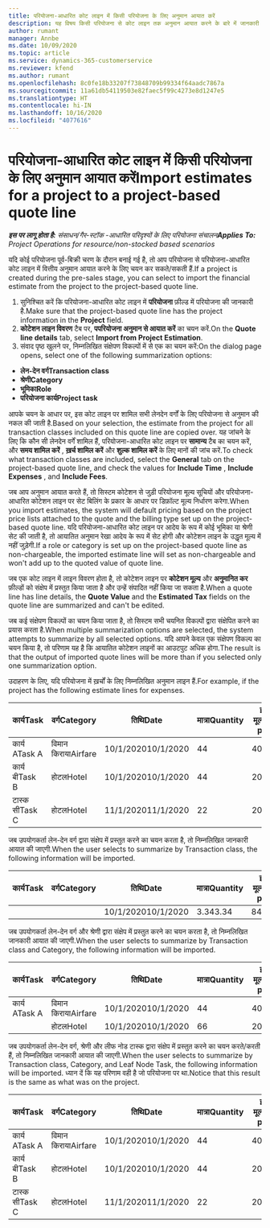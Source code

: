 ```yaml
---
title: परियोजना-आधारित कोट लाइन में किसी परियोजना के लिए अनुमान आयात करें
description: यह विषय किसी परियोजना से कोट लाइन तक अनुमान आयात करने के बारे में जानकारी प्रदान करता है.
author: rumant
manager: Annbe
ms.date: 10/09/2020
ms.topic: article
ms.service: dynamics-365-customerservice
ms.reviewer: kfend
ms.author: rumant
ms.openlocfilehash: 8c0fe18b33207f73848709b99334f64aadc7867a
ms.sourcegitcommit: 11a61db54119503e82faec5f99c4273e8d1247e5
ms.translationtype: HT
ms.contentlocale: hi-IN
ms.lasthandoff: 10/16/2020
ms.locfileid: "4077616"
---
```

# <a name="import-estimates-for-a-project-to-a-project-based-quote-line"></a><span data-ttu-id="c5ef3-103">परियोजना-आधारित कोट लाइन में किसी परियोजना के लिए अनुमान आयात करें</span><span class="sxs-lookup"><span data-stu-id="c5ef3-103">Import estimates for a project to a project-based quote line</span></span>

<span data-ttu-id="c5ef3-104">_**इस पर लागू होता है:** संसाधन/गैर-स्टॉक -आधारित परिदृश्यों के लिए परियोजना संचालन_</span><span class="sxs-lookup"><span data-stu-id="c5ef3-104">_**Applies To:** Project Operations for resource/non-stocked based scenarios_</span></span>


<span data-ttu-id="c5ef3-105">यदि कोई परियोजना पूर्व-बिक्री चरण के दौरान बनाई गई है, तो आप परियोजना से परियोजना-आधारित कोट लाइन में वित्तीय अनुमान आयात करने के लिए चयन कर सकते/सकती हैं.</span><span class="sxs-lookup"><span data-stu-id="c5ef3-105">If a project is created during the pre-sales stage, you can select to import the financial estimate from the project to the project-based quote line.</span></span>

1. <span data-ttu-id="c5ef3-106">सुनिश्चित करें कि परियोजना-आधारित कोट लाइन में **परियोजना** फ़ील्ड में परियोजना की जानकारी है.</span><span class="sxs-lookup"><span data-stu-id="c5ef3-106">Make sure that the project-based quote line has the project information in the **Project** field.</span></span>
2. <span data-ttu-id="c5ef3-107">**कोटेशन लाइन विवरण** टैब पर, **पपरियोजना अनुमान से आयात करें** का चयन करें.</span><span class="sxs-lookup"><span data-stu-id="c5ef3-107">On the **Quote line details** tab, select **Import from Project Estimation**.</span></span>
3. <span data-ttu-id="c5ef3-108">संवाद पृष्ठ खुलने पर, निम्नलिखित संक्षेपण विकल्पों में से एक का चयन करें:</span><span class="sxs-lookup"><span data-stu-id="c5ef3-108">On the dialog page opens, select one of the following summarization options:</span></span>

  - <span data-ttu-id="c5ef3-109">**लेन-देन वर्ग**</span><span class="sxs-lookup"><span data-stu-id="c5ef3-109">**Transaction class**</span></span>
  - <span data-ttu-id="c5ef3-110">**श्रेणी**</span><span class="sxs-lookup"><span data-stu-id="c5ef3-110">**Category**</span></span>
  - <span data-ttu-id="c5ef3-111">**भूमिका**</span><span class="sxs-lookup"><span data-stu-id="c5ef3-111">**Role**</span></span> 
  - <span data-ttu-id="c5ef3-112">**परियोजना कार्य**</span><span class="sxs-lookup"><span data-stu-id="c5ef3-112">**Project task**</span></span>

<span data-ttu-id="c5ef3-113">आपके चयन के आधार पर, इस कोट लाइन पर शामिल सभी लेनदेन वर्गों के लिए परियोजना से अनुमान की नकल की जाती है.</span><span class="sxs-lookup"><span data-stu-id="c5ef3-113">Based on your selection, the estimate from the project for all transaction classes included on this quote line are copied over.</span></span> <span data-ttu-id="c5ef3-114">यह जांचने के लिए कि कौन सी लेनदेन वर्गें शामिल हैं, परियोजना-आधारित कोट लाइन पर **सामान्य** टैब का चयन करें, और **समय शामिल करें** , **ख़र्च शामिल करें** और **शुल्क शामिल करें** के लिए मानों की जांच करें.</span><span class="sxs-lookup"><span data-stu-id="c5ef3-114">To check what transaction classes are included, select the **General** tab on the project-based quote line, and check the values for **Include Time** , **Include Expenses** , and **Include Fees**.</span></span>

<span data-ttu-id="c5ef3-115">जब आप अनुमान आयात करते हैं, तो सिस्टम कोटेशन से जुड़ी परियोजना मूल्य सूचियों और परियोजना-आधारित कोटेशन लाइन पर सेट बिलिंग के प्रकार के आधार पर डिफ़ॉल्ट मूल्य निर्धारण करेगा.</span><span class="sxs-lookup"><span data-stu-id="c5ef3-115">When you import estimates, the system will default pricing based on the project price lists attached to the quote and the billing type set up on the project-based quote line.</span></span> <span data-ttu-id="c5ef3-116">यदि परियोजना-आधारित कोट लाइन पर आदेय के रूप में कोई भूमिका या श्रेणी सेट की जाती है, तो आयातित अनुमान रेखा आदेय के रूप में सेट होगी और कोटेशन लाइन के उद्धृत मूल्य में नहीं जुड़ेगी.</span><span class="sxs-lookup"><span data-stu-id="c5ef3-116">If a role or category is set up on the project-based quote line as non-chargeable, the imported estimate line will set as non-chargeable and won't add up to the quoted value of quote line.</span></span>

<span data-ttu-id="c5ef3-117">जब एक कोट लाइन में लाइन विवरण होता है, तो कोटेशन लाइन पर **कोटेशन मूल्य** और **अनुमानित कर** फ़ील्डों को संक्षेप में प्रस्तुत किया जाता है और उन्हें संपादित नहीं किया जा सकता है.</span><span class="sxs-lookup"><span data-stu-id="c5ef3-117">When a quote line has line details, the **Quote Value** and the **Estimated Tax** fields on the quote line are summarized and can't be edited.</span></span>

<span data-ttu-id="c5ef3-118">जब कई संक्षेपण विकल्पों का चयन किया जाता है, तो सिस्टम सभी चयनित विकल्पों द्वारा संक्षेपित करने का प्रयास करता है.</span><span class="sxs-lookup"><span data-stu-id="c5ef3-118">When multiple summarization options are selected, the system attempts to summarize by all selected options.</span></span> <span data-ttu-id="c5ef3-119">यदि आपने केवल एक संक्षेपण विकल्प का चयन किया है, तो परिणाम यह है कि आयातित कोटेशन लाइनों का आउटपुट अधिक होगा.</span><span class="sxs-lookup"><span data-stu-id="c5ef3-119">The result is that the output of imported quote lines will be more than if you selected only one summarization option.</span></span>

<span data-ttu-id="c5ef3-120">उदाहरण के लिए, यदि परियोजना में ख़र्चों के लिए निम्नलिखित अनुमान लाइन हैं.</span><span class="sxs-lookup"><span data-stu-id="c5ef3-120">For example, if the project has the following estimate lines for expenses.</span></span>

| <span data-ttu-id="c5ef3-121">कार्य</span><span class="sxs-lookup"><span data-stu-id="c5ef3-121">Task</span></span> | <span data-ttu-id="c5ef3-122">वर्ग</span><span class="sxs-lookup"><span data-stu-id="c5ef3-122">Category</span></span> | <span data-ttu-id="c5ef3-123">तिथि</span><span class="sxs-lookup"><span data-stu-id="c5ef3-123">Date</span></span> | <span data-ttu-id="c5ef3-124">मात्रा</span><span class="sxs-lookup"><span data-stu-id="c5ef3-124">Quantity</span></span> | <span data-ttu-id="c5ef3-125">इकाई मूल्य</span><span class="sxs-lookup"><span data-stu-id="c5ef3-125">Unit price</span></span> | <span data-ttu-id="c5ef3-126">राशि</span><span class="sxs-lookup"><span data-stu-id="c5ef3-126">Amount</span></span> |
| --- | --- | --- | --- | --- | --- |
| <span data-ttu-id="c5ef3-127">कार्य A</span><span class="sxs-lookup"><span data-stu-id="c5ef3-127">Task A</span></span> | <span data-ttu-id="c5ef3-128">विमान किराया</span><span class="sxs-lookup"><span data-stu-id="c5ef3-128">Airfare</span></span> | <span data-ttu-id="c5ef3-129">10/1/2020</span><span class="sxs-lookup"><span data-stu-id="c5ef3-129">10/1/2020</span></span> | <span data-ttu-id="c5ef3-130">4</span><span class="sxs-lookup"><span data-stu-id="c5ef3-130">4</span></span> | <span data-ttu-id="c5ef3-131">400</span><span class="sxs-lookup"><span data-stu-id="c5ef3-131">400</span></span> | <span data-ttu-id="c5ef3-132">1600</span><span class="sxs-lookup"><span data-stu-id="c5ef3-132">1600</span></span> |
| <span data-ttu-id="c5ef3-133">कार्य बी</span><span class="sxs-lookup"><span data-stu-id="c5ef3-133">Task B</span></span> | <span data-ttu-id="c5ef3-134">होटल</span><span class="sxs-lookup"><span data-stu-id="c5ef3-134">Hotel</span></span> | <span data-ttu-id="c5ef3-135">10/1/2020</span><span class="sxs-lookup"><span data-stu-id="c5ef3-135">10/1/2020</span></span> | <span data-ttu-id="c5ef3-136">4</span><span class="sxs-lookup"><span data-stu-id="c5ef3-136">4</span></span> | <span data-ttu-id="c5ef3-137">200</span><span class="sxs-lookup"><span data-stu-id="c5ef3-137">200</span></span> | <span data-ttu-id="c5ef3-138">800</span><span class="sxs-lookup"><span data-stu-id="c5ef3-138">800</span></span> |
| <span data-ttu-id="c5ef3-139">टास्क सी</span><span class="sxs-lookup"><span data-stu-id="c5ef3-139">Task C</span></span> | <span data-ttu-id="c5ef3-140">होटल</span><span class="sxs-lookup"><span data-stu-id="c5ef3-140">Hotel</span></span> | <span data-ttu-id="c5ef3-141">11/1/2020</span><span class="sxs-lookup"><span data-stu-id="c5ef3-141">11/1/2020</span></span> | <span data-ttu-id="c5ef3-142">2</span><span class="sxs-lookup"><span data-stu-id="c5ef3-142">2</span></span> | <span data-ttu-id="c5ef3-143">200</span><span class="sxs-lookup"><span data-stu-id="c5ef3-143">200</span></span> | <span data-ttu-id="c5ef3-144">400</span><span class="sxs-lookup"><span data-stu-id="c5ef3-144">400</span></span> |

<span data-ttu-id="c5ef3-145">जब उपयोगकर्ता लेन-देन वर्ग द्वारा संक्षेप में प्रस्तुत करने का चयन करता है, तो निम्नलिखित जानकारी आयात की जाएगी.</span><span class="sxs-lookup"><span data-stu-id="c5ef3-145">When the user selects to summarize by Transaction class, the following information will be imported.</span></span>

| <span data-ttu-id="c5ef3-146">कार्य</span><span class="sxs-lookup"><span data-stu-id="c5ef3-146">Task</span></span> | <span data-ttu-id="c5ef3-147">वर्ग</span><span class="sxs-lookup"><span data-stu-id="c5ef3-147">Category</span></span> | <span data-ttu-id="c5ef3-148">तिथि</span><span class="sxs-lookup"><span data-stu-id="c5ef3-148">Date</span></span> | <span data-ttu-id="c5ef3-149">मात्रा</span><span class="sxs-lookup"><span data-stu-id="c5ef3-149">Quantity</span></span> | <span data-ttu-id="c5ef3-150">इकाई मूल्य</span><span class="sxs-lookup"><span data-stu-id="c5ef3-150">Unit price</span></span> | <span data-ttu-id="c5ef3-151">राशि</span><span class="sxs-lookup"><span data-stu-id="c5ef3-151">Amount</span></span> |
| --- | --- | --- | --- | --- | --- |
| | | <span data-ttu-id="c5ef3-152">10/1/2020</span><span class="sxs-lookup"><span data-stu-id="c5ef3-152">10/1/2020</span></span> | <span data-ttu-id="c5ef3-153">3.34</span><span class="sxs-lookup"><span data-stu-id="c5ef3-153">3.34</span></span> | <span data-ttu-id="c5ef3-154">840</span><span class="sxs-lookup"><span data-stu-id="c5ef3-154">840</span></span> | <span data-ttu-id="c5ef3-155">2800</span><span class="sxs-lookup"><span data-stu-id="c5ef3-155">2800</span></span> |

<span data-ttu-id="c5ef3-156">जब उपयोगकर्ता लेन-देन वर्ग और श्रेणी द्वारा संक्षेप में प्रस्तुत करने का चयन करता है, तो निम्नलिखित जानकारी आयात की जाएगी.</span><span class="sxs-lookup"><span data-stu-id="c5ef3-156">When the user selects to summarize by Transaction class and Category, the following information will be imported.</span></span>

| <span data-ttu-id="c5ef3-157">कार्य</span><span class="sxs-lookup"><span data-stu-id="c5ef3-157">Task</span></span> | <span data-ttu-id="c5ef3-158">वर्ग</span><span class="sxs-lookup"><span data-stu-id="c5ef3-158">Category</span></span> | <span data-ttu-id="c5ef3-159">तिथि</span><span class="sxs-lookup"><span data-stu-id="c5ef3-159">Date</span></span> | <span data-ttu-id="c5ef3-160">मात्रा</span><span class="sxs-lookup"><span data-stu-id="c5ef3-160">Quantity</span></span> | <span data-ttu-id="c5ef3-161">इकाई मूल्य</span><span class="sxs-lookup"><span data-stu-id="c5ef3-161">Unit price</span></span> | <span data-ttu-id="c5ef3-162">राशि</span><span class="sxs-lookup"><span data-stu-id="c5ef3-162">Amount</span></span> |
| --- | --- | --- | --- | --- | --- |
| <span data-ttu-id="c5ef3-163">कार्य A</span><span class="sxs-lookup"><span data-stu-id="c5ef3-163">Task A</span></span> | <span data-ttu-id="c5ef3-164">विमान किराया</span><span class="sxs-lookup"><span data-stu-id="c5ef3-164">Airfare</span></span> | <span data-ttu-id="c5ef3-165">10/1/2020</span><span class="sxs-lookup"><span data-stu-id="c5ef3-165">10/1/2020</span></span> | <span data-ttu-id="c5ef3-166">4</span><span class="sxs-lookup"><span data-stu-id="c5ef3-166">4</span></span> | <span data-ttu-id="c5ef3-167">400</span><span class="sxs-lookup"><span data-stu-id="c5ef3-167">400</span></span> | <span data-ttu-id="c5ef3-168">1600</span><span class="sxs-lookup"><span data-stu-id="c5ef3-168">1600</span></span> |
| | <span data-ttu-id="c5ef3-169">होटल</span><span class="sxs-lookup"><span data-stu-id="c5ef3-169">Hotel</span></span> | <span data-ttu-id="c5ef3-170">10/1/2020</span><span class="sxs-lookup"><span data-stu-id="c5ef3-170">10/1/2020</span></span> | <span data-ttu-id="c5ef3-171">6</span><span class="sxs-lookup"><span data-stu-id="c5ef3-171">6</span></span> | <span data-ttu-id="c5ef3-172">200</span><span class="sxs-lookup"><span data-stu-id="c5ef3-172">200</span></span> | <span data-ttu-id="c5ef3-173">1200</span><span class="sxs-lookup"><span data-stu-id="c5ef3-173">1200</span></span> |

<span data-ttu-id="c5ef3-174">जब उपयोगकर्ता लेन-देन वर्ग, श्रेणी और लीफ नोड टास्क द्वारा संक्षेप में प्रस्तुत करने का चयन करते/करती हैं, तो निम्नलिखित जानकारी आयात की जाएगी.</span><span class="sxs-lookup"><span data-stu-id="c5ef3-174">When the user selects to summarize by Transaction class, Category, and Leaf Node Task, the following information will be imported.</span></span> <span data-ttu-id="c5ef3-175">ध्यान दें कि यह परिणाम वही है जो परियोजना पर था.</span><span class="sxs-lookup"><span data-stu-id="c5ef3-175">Notice that this result is the same as what was on the project.</span></span>

| <span data-ttu-id="c5ef3-176">कार्य</span><span class="sxs-lookup"><span data-stu-id="c5ef3-176">Task</span></span> | <span data-ttu-id="c5ef3-177">वर्ग</span><span class="sxs-lookup"><span data-stu-id="c5ef3-177">Category</span></span> | <span data-ttu-id="c5ef3-178">तिथि</span><span class="sxs-lookup"><span data-stu-id="c5ef3-178">Date</span></span> | <span data-ttu-id="c5ef3-179">मात्रा</span><span class="sxs-lookup"><span data-stu-id="c5ef3-179">Quantity</span></span> | <span data-ttu-id="c5ef3-180">इकाई मूल्य</span><span class="sxs-lookup"><span data-stu-id="c5ef3-180">Unit price</span></span> | <span data-ttu-id="c5ef3-181">राशि</span><span class="sxs-lookup"><span data-stu-id="c5ef3-181">Amount</span></span> |
| --- | --- | --- | --- | --- | --- |
| <span data-ttu-id="c5ef3-182">कार्य A</span><span class="sxs-lookup"><span data-stu-id="c5ef3-182">Task A</span></span> | <span data-ttu-id="c5ef3-183">विमान किराया</span><span class="sxs-lookup"><span data-stu-id="c5ef3-183">Airfare</span></span> | <span data-ttu-id="c5ef3-184">10/1/2020</span><span class="sxs-lookup"><span data-stu-id="c5ef3-184">10/1/2020</span></span> | <span data-ttu-id="c5ef3-185">4</span><span class="sxs-lookup"><span data-stu-id="c5ef3-185">4</span></span> | <span data-ttu-id="c5ef3-186">400</span><span class="sxs-lookup"><span data-stu-id="c5ef3-186">400</span></span> | <span data-ttu-id="c5ef3-187">1600</span><span class="sxs-lookup"><span data-stu-id="c5ef3-187">1600</span></span> |
| <span data-ttu-id="c5ef3-188">कार्य बी</span><span class="sxs-lookup"><span data-stu-id="c5ef3-188">Task B</span></span> | <span data-ttu-id="c5ef3-189">होटल</span><span class="sxs-lookup"><span data-stu-id="c5ef3-189">Hotel</span></span> | <span data-ttu-id="c5ef3-190">10/1/2020</span><span class="sxs-lookup"><span data-stu-id="c5ef3-190">10/1/2020</span></span> | <span data-ttu-id="c5ef3-191">4</span><span class="sxs-lookup"><span data-stu-id="c5ef3-191">4</span></span> | <span data-ttu-id="c5ef3-192">200</span><span class="sxs-lookup"><span data-stu-id="c5ef3-192">200</span></span> | <span data-ttu-id="c5ef3-193">800</span><span class="sxs-lookup"><span data-stu-id="c5ef3-193">800</span></span> |
| <span data-ttu-id="c5ef3-194">टास्क सी</span><span class="sxs-lookup"><span data-stu-id="c5ef3-194">Task C</span></span> | <span data-ttu-id="c5ef3-195">होटल</span><span class="sxs-lookup"><span data-stu-id="c5ef3-195">Hotel</span></span> | <span data-ttu-id="c5ef3-196">11/1/2020</span><span class="sxs-lookup"><span data-stu-id="c5ef3-196">11/1/2020</span></span> | <span data-ttu-id="c5ef3-197">2</span><span class="sxs-lookup"><span data-stu-id="c5ef3-197">2</span></span> | <span data-ttu-id="c5ef3-198">200</span><span class="sxs-lookup"><span data-stu-id="c5ef3-198">200</span></span> | <span data-ttu-id="c5ef3-199">400</span><span class="sxs-lookup"><span data-stu-id="c5ef3-199">400</span></span> |
